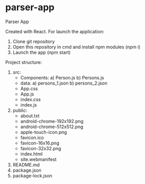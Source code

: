 # parser-app

Parser App

Created with React. For launch the application:

1. Clone git repository
2. Open this repository in cmd and install npm modules (npm i)
3. Launch the app (npm start)

Project structure:

1. src:
   - Components:
     a) Person.js
     b) Persons.js
   - data:
     a) persons_1.json
     b) persons_2.json
   - App.css
   - App.js
   - index.css
   - index.js
2. public:
   - about.txt
   - android-chrome-192x192.png
   - android-chrome-512x512.png
   - apple-touch-icon.png
   - favicon.ico
   - favicon-16x16.png
   - favicon-32x32.png
   - index.html
   - site.webmanifest
3. README.md
4. package.json
5. package-lock.json
